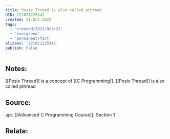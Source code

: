 ```yaml
---
title: Posix Thread is also called pthread
UID: 221021225342
created: 21-Oct-2022
tags:
  - 'created/2022/Oct/21'
  - 'evergreen'
  - 'permanent/fact'
aliases: '221021225342'
publish: False
---
```

## Notes:
[[Posix Thread]] is a concept of [[C Programming]]. [[Posix Thread]] is also called pthread

## Source:
up:: [[Advanced C Programming Course]], Section 1

## Relate:
